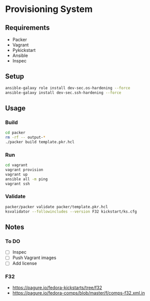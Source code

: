 # Provisioning System

## Requirements

* Packer
* Vagrant
* Pykickstart
* Ansible
* Inspec

## Setup

```bash
ansible-galaxy role install dev-sec.os-hardening --force
ansible-galaxy install dev-sec.ssh-hardening --force
```

## Usage

### Build

```bash
cd packer
rm -rf -- output-*
./packer build template.pkr.hcl
```

### Run

```bash
cd vagrant
vagrant provision
vagrant up
ansible all -m ping
vagrant ssh
```

### Validate

```bash
packer/packer validate packer/template.pkr.hcl
ksvalidator --followincludes --version F32 kickstart/ks.cfg
```

## Notes

### To DO
* [ ] Inspec
* [ ] Push Vagrant images
* [ ] Add license

### F32

* https://pagure.io/fedora-kickstarts/tree/f32
* https://pagure.io/fedora-comps/blob/master/f/comps-f32.xml.in

